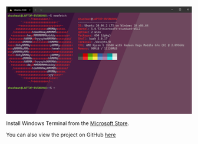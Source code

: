 ![Screenshot of my Windows Terminal](WindowsTerminal.png)

Install Windows Terminal from the [Microsoft Store](https://www.microsoft.com/en-us/p/windows-terminal/9n0dx20hk701). 

You can also view the project on GitHub [here](https://github.com/Microsoft/Terminal) 
